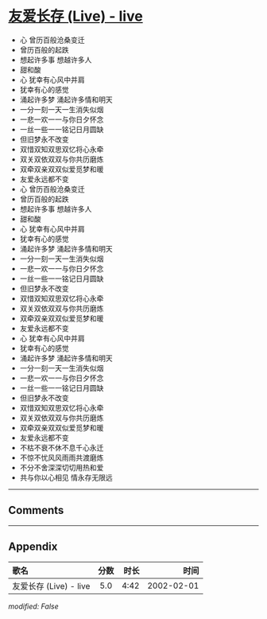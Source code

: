 # [友爱长存 (Live) - live](https://music.163.com/song?id=67127)

* 心 曾历百般沧桑变迁
* 曾历百般的起跌
* 想起许多事 想越许多人
* 甜和酸
* 心 犹幸有心风中并肩
* 犹幸有心的感觉
* 涌起许多梦 涌起许多情和明天
* 一分一刻一天一生消失似烟
* 一悲一欢一一与你日夕怀念
* 一丝一些一一铭记日月圆缺
* 但旧梦永不改变
* 双惜双知双思双忆将心永牵
* 双关双依双双与你共历磨炼
* 双牵双亲双双似爱觅梦和暖
* 友爱永远都不变
* 心 曾历百般沧桑变迁
* 曾历百般的起跌
* 想起许多事 想越许多人
* 甜和酸
* 心 犹幸有心风中并肩
* 犹幸有心的感觉
* 涌起许多梦 涌起许多情和明天
* 一分一刻一天一生消失似烟
* 一悲一欢一一与你日夕怀念
* 一丝一些一一铭记日月圆缺
* 但旧梦永不改变
* 双惜双知双思双忆将心永牵
* 双关双依双双与你共历磨炼
* 双牵双亲双双似爱觅梦和暖
* 友爱永远都不变
* 心 犹幸有心风中并肩
* 犹幸有心的感觉
* 涌起许多梦 涌起许多情和明天
* 一分一刻一天一生消失似烟
* 一悲一欢一一与你日夕怀念
* 一丝一些一一铭记日月圆缺
* 但旧梦永不改变
* 双惜双知双思双忆将心永牵
* 双关双依双双与你共历磨炼
* 双牵双亲双双似爱觅梦和暖
* 友爱永远都不变
* 不枯不衰不休不息千心永迁
* 不惊不忧风风雨雨共渡磨炼
* 不分不舍深深切切用热和爱
* 共与你以心相见 情永存无限远


---

## Comments


---

## Appendix

|歌名|分数|时长|时间|
|:---|:---:|---:|---:|
|友爱长存 (Live) - live|5.0|4:42|2002-02-01

*modified: False*
